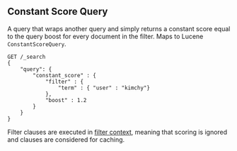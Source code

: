 ## Constant Score Query

A query that wraps another query and simply returns a constant score equal to the query boost for every document in the filter. Maps to Lucene `ConstantScoreQuery`.
    
    
    GET /_search
    {
        "query": {
            "constant_score" : {
                "filter" : {
                    "term" : { "user" : "kimchy"}
                },
                "boost" : 1.2
            }
        }
    }

Filter clauses are executed in [filter context](query-filter-context.html), meaning that scoring is ignored and clauses are considered for caching.
